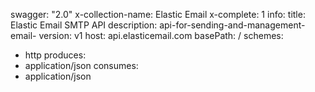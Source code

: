 swagger: "2.0"
x-collection-name: Elastic Email
x-complete: 1
info:
  title: Elastic Email SMTP API
  description: api-for-sending-and-management-email-
  version: v1
host: api.elasticemail.com
basePath: /
schemes:
- http
produces:
- application/json
consumes:
- application/json